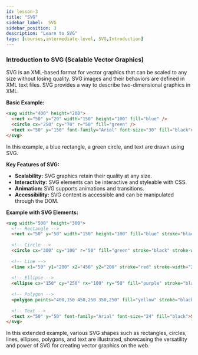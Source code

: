 ```yaml
---
id: lesson-3
title: "SVG"
sidebar_label:  SVG
sidebar_position: 3
description: "Learn to SVG"
tags: [courses,intermediate-level, SVG,Introduction]
---   
```



### Introduction to SVG (Scalable Vector Graphics)

SVG is an XML-based format for vector graphics that can be scaled to any size without losing quality. SVG images and their behaviors are defined in XML text files. SVG provides a way to describe two-dimensional graphics in XML.

**Basic Example:**
```html
<svg width="400" height="200">
  <rect x="50" y="20" width="150" height="100" fill="blue" />
  <circle cx="250" cy="70" r="50" fill="green" />
  <text x="50" y="150" font-family="Arial" font-size="30" fill="black">Hello SVG</text>
</svg>
```

In this example, a blue rectangle, a green circle, and text are drawn using SVG.

**Key Features of SVG:**
- **Scalability:** SVG graphics retain their quality at any size.
- **Interactivity:** SVG elements can be interactive and styleable with CSS.
- **Animation:** SVG supports animations and transitions.
- **Accessibility:** SVG content is accessible and can be manipulated through the DOM.

**Example with SVG Elements:**
```html
<svg width="500" height="300">
  <!-- Rectangle -->
  <rect x="50" y="50" width="150" height="100" fill="blue" stroke="black" stroke-width="2"/>
  
  <!-- Circle -->
  <circle cx="300" cy="100" r="50" fill="green" stroke="black" stroke-width="2"/>
  
  <!-- Line -->
  <line x1="50" y1="200" x2="450" y2="200" stroke="red" stroke-width="2"/>
  
  <!-- Ellipse -->
  <ellipse cx="150" cy="250" rx="100" ry="50" fill="purple" stroke="black" stroke-width="2"/>
  
  <!-- Polygon -->
  <polygon points="400,150 450,250 350,250" fill="yellow" stroke="black" stroke-width="2"/>
  
  <!-- Text -->
  <text x="50" y="50" font-family="Arial" font-size="24" fill="black">SVG Example</text>
</svg>
```

In this extended example, various SVG shapes such as rectangles, circles, lines, ellipses, polygons, and text are illustrated, showcasing the versatility and power of SVG for creating vector graphics on the web.